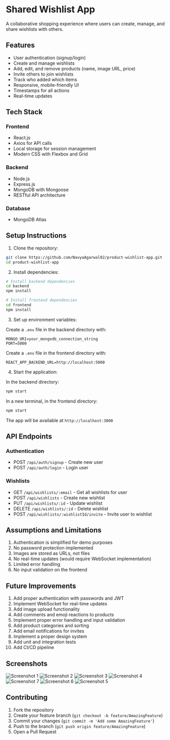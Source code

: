 # Shared Wishlist App

A collaborative shopping experience where users can create, manage, and share wishlists with others.

## Features

- User authentication (signup/login)
- Create and manage wishlists
- Add, edit, and remove products (name, image URL, price)
- Invite others to join wishlists
- Track who added which items
- Responsive, mobile-friendly UI
- Timestamps for all actions
- Real-time updates

## Tech Stack

### Frontend
- React.js
- Axios for API calls
- Local storage for session management
- Modern CSS with Flexbox and Grid

### Backend
- Node.js
- Express.js
- MongoDB with Mongoose
- RESTful API architecture

### Database
- MongoDB Atlas

## Setup Instructions

1. Clone the repository:
```bash
git clone https://github.com/NavyaAgarwal02/product-wishlist-app.git
cd product-wishlist-app
```

2. Install dependencies:
```bash
# Install backend dependencies
cd backend
npm install

# Install frontend dependencies
cd frontend
npm install
```

3. Set up environment variables:

Create a `.env` file in the backend directory with:
```
MONGO_URI=your_mongodb_connection_string
PORT=5000
```

Create a `.env` file in the frontend directory with:
```
REACT_APP_BACKEND_URL=http://localhost:5000
```

4. Start the application:

In the backend directory:
```bash
npm start
```

In a new terminal, in the frontend directory:
```bash
npm start
```

The app will be available at `http://localhost:3000`

## API Endpoints

### Authentication
- POST `/api/auth/signup` - Create new user
- POST `/api/auth/login` - Login user

### Wishlists
- GET `/api/wishlists/:email` - Get all wishlists for user
- POST `/api/wishlists` - Create new wishlist
- PUT `/api/wishlists/:id` - Update wishlist
- DELETE `/api/wishlists/:id` - Delete wishlist
- POST `/api/wishlists/:wishlistId/invite` - Invite user to wishlist

## Assumptions and Limitations

1. Authentication is simplified for demo purposes
2. No password protection implemented
3. Images are stored as URLs, not files
4. No real-time updates (would require WebSocket implementation)
5. Limited error handling
6. No input validation on the frontend

## Future Improvements

1. Add proper authentication with passwords and JWT
2. Implement WebSocket for real-time updates
3. Add image upload functionality
4. Add comments and emoji reactions to products
5. Implement proper error handling and input validation
6. Add product categories and sorting
7. Add email notifications for invites
8. Implement a proper design system
9. Add unit and integration tests
10. Add CI/CD pipeline

## Screenshots

![Screenshot 1](/screenshots/signup.png)
![Screenshot 2](/screenshots/password.png)
![Screenshot 3](/screenshots/wishlist.png)
![Screenshot 4](/screenshots/product.png)
![Screenshot 7](/screenshots/invitation.png)
![Screenshot 6](/screenshots/email.png)
![Screenshot 5](/screenshots/afterInvitation.png)

## Contributing

1. Fork the repository
2. Create your feature branch (`git checkout -b feature/AmazingFeature`)
3. Commit your changes (`git commit -m 'Add some AmazingFeature'`)
4. Push to the branch (`git push origin feature/AmazingFeature`)
5. Open a Pull Request

